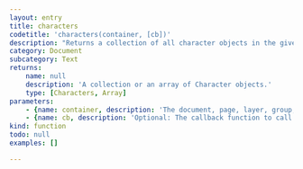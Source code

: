 ```yaml
---
layout: entry
title: characters
codetitle: 'characters(container, [cb])'
description: "Returns a collection of all character objects in the given container. The container object can be a Document, Page, Layer, Group, Story, Text Frame, Paragraph, Line or Word.\nIf a callback function is given, `characters()` calls this callback function on each character object of the given container. When the callback function returns false, the loop stops and the `characters()` function returns an array of all characters up to this point."
category: Document
subcategory: Text
returns:
    name: null
    description: 'A collection or an array of Character objects.'
    type: [Characters, Array]
parameters:
    - {name: container, description: 'The document, page, layer, group, story, textFrame, paragraph, line or word instance to  iterate the characters in.', optional: false, type: [Document, Page, Layer, Group, Story, TextFrame, Paragraph, Line, Word]}
    - {name: cb, description: 'Optional: The callback function to call with each character. When this function returns false the loop stops. Passed arguments: `character`, `loopCount`', optional: true, type: [Function]}
kind: function
todo: null
examples: []

---
```

